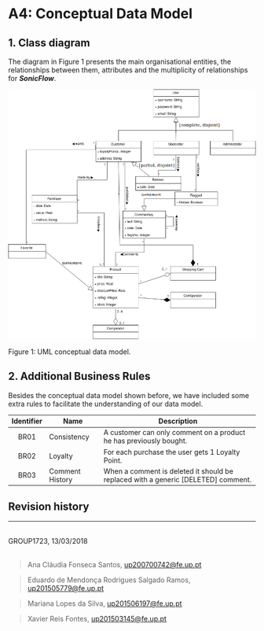 # A4: Conceptual Data Model
 
## 1. Class diagram

The diagram in Figure 1 presents the main organisational entities, the relationships between them, attributes and the multiplicity of relationships for _**SonicFlow**_. 

![](./Conceptual_Data_Model.png)

Figure 1: UML conceptual data model.

<!-- > UML class diagram containing the classes, associations, multiplicity and roles.
> For each class, the attributes, associations and constraints are included in the class diagram -->
 
## 2. Additional Business Rules

Besides the conceptual data model shown before, we have included some extra rules to facilitate the understanding of our data model.

|Identifier	|Name	|Description|
|:---------:|-----|-----------|
|BR01|Consistency|A customer can only comment on a product he has previously bought.|
|BR02|Loyalty |For each purchase the user gets 1 Loyalty Point.|
|BR03|Comment History|When a comment is deleted it should be replaced with a generic [DELETED] comment.|

<!-- > Business rules can be included in the UML diagram as UML notes or in a table in this section. -->
 
## Revision history
 
***
 
<br>
GROUP1723, 13/03/2018
<br>
<br>

> Ana Cláudia Fonseca Santos, up200700742@fe.up.pt

> Eduardo de Mendonça Rodrigues Salgado Ramos, up201505779@fe.up.pt

> Mariana Lopes da Silva, up201506197@fe.up.pt

> Xavier Reis Fontes, up201503145@fe.up.pt